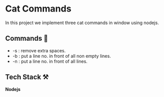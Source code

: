# Cat Commands

In this project we implement three cat commands in window using nodejs.

## Commands 📝

- -s : remove extra spaces.
- -b : put a line no. in front of all non empty lines.
- -n : put a line no. in front of all lines.

## Tech Stack ⚒

**Nodejs**
